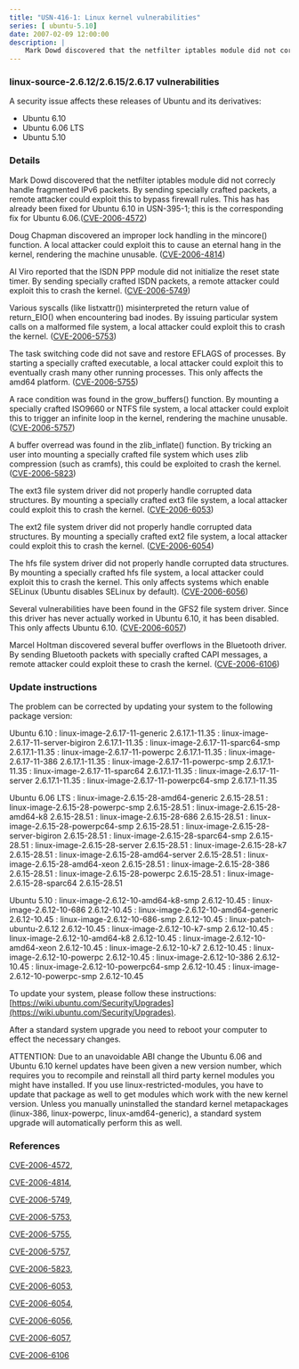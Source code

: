```yaml
---
title: "USN-416-1: Linux kernel vulnerabilities"
series: [ ubuntu-5.10]
date: 2007-02-09 12:00:00
description: |
    Mark Dowd discovered that the netfilter iptables module did not correcly handle fragmented IPv6 packets. By sending specially crafted packets, a remote attacker could exploit this to bypass firewall rules. This has has already been fixed for Ubuntu 6.10 in USN-395-1; this is the corresponding fix for Ubuntu 6.06.([CVE-2006-4572](http://people.ubuntu.com/~ubuntu-security/cve/CVE-2006-4572))
--- 
```

 
### linux-source-2.6.12/2.6.15/2.6.17 vulnerabilities

A security issue affects these releases of Ubuntu and its derivatives:

* Ubuntu 6.10
* Ubuntu 6.06 LTS
* Ubuntu 5.10

### Details

Mark Dowd discovered that the netfilter iptables module did not correcly handle fragmented IPv6 packets. By sending specially crafted packets, a remote attacker could exploit this to bypass firewall rules. This has has already been fixed for Ubuntu 6.10 in USN-395-1; this is the corresponding fix for Ubuntu 6.06.([CVE-2006-4572](http://people.ubuntu.com/~ubuntu-security/cve/CVE-2006-4572))

Doug Chapman discovered an improper lock handling in the mincore() function. A local attacker could exploit this to cause an eternal hang in the kernel, rendering the machine unusable. ([CVE-2006-4814](http://people.ubuntu.com/~ubuntu-security/cve/CVE-2006-4814))

Al Viro reported that the ISDN PPP module did not initialize the reset state timer. By sending specially crafted ISDN packets, a remote attacker could exploit this to crash the kernel. ([CVE-2006-5749](http://people.ubuntu.com/~ubuntu-security/cve/CVE-2006-5749))

Various syscalls (like listxattr()) misinterpreted the return value of return_EIO() when encountering bad inodes. By issuing particular system calls on a malformed file system, a local attacker could exploit this to crash the kernel. ([CVE-2006-5753](http://people.ubuntu.com/~ubuntu-security/cve/CVE-2006-5753))

The task switching code did not save and restore EFLAGS of processes. By starting a specially crafted executable, a local attacker could exploit this to eventually crash many other running processes. This only affects the amd64 platform. ([CVE-2006-5755](http://people.ubuntu.com/~ubuntu-security/cve/CVE-2006-5755))

A race condition was found in the grow_buffers() function. By mounting a specially crafted ISO9660 or NTFS file system, a local attacker could exploit this to trigger an infinite loop in the kernel, rendering the machine unusable. ([CVE-2006-5757](http://people.ubuntu.com/~ubuntu-security/cve/CVE-2006-5757))

A buffer overread was found in the zlib_inflate() function. By tricking an user into mounting a specially crafted file system which uses zlib compression (such as cramfs), this could be exploited to crash the kernel. ([CVE-2006-5823](http://people.ubuntu.com/~ubuntu-security/cve/CVE-2006-5823))

The ext3 file system driver did not properly handle corrupted data structures. By mounting a specially crafted ext3 file system, a local attacker could exploit this to crash the kernel. ([CVE-2006-6053](http://people.ubuntu.com/~ubuntu-security/cve/CVE-2006-6053))

The ext2 file system driver did not properly handle corrupted data structures. By mounting a specially crafted ext2 file system, a local attacker could exploit this to crash the kernel. ([CVE-2006-6054](http://people.ubuntu.com/~ubuntu-security/cve/CVE-2006-6054))

The hfs file system driver did not properly handle corrupted data structures. By mounting a specially crafted hfs file system, a local attacker could exploit this to crash the kernel. This only affects systems which enable SELinux (Ubuntu disables SELinux by default). ([CVE-2006-6056](http://people.ubuntu.com/~ubuntu-security/cve/CVE-2006-6056))

Several vulnerabilities have been found in the GFS2 file system driver. Since this driver has never actually worked in Ubuntu 6.10, it has been disabled. This only affects Ubuntu 6.10. ([CVE-2006-6057](http://people.ubuntu.com/~ubuntu-security/cve/CVE-2006-6057))

Marcel Holtman discovered several buffer overflows in the Bluetooth driver. By sending Bluetooth packets with specially crafted CAPI messages, a remote attacker could exploit these to crash the kernel. ([CVE-2006-6106](http://people.ubuntu.com/~ubuntu-security/cve/CVE-2006-6106))

### Update instructions

The problem can be corrected by updating your system to the following package version:

Ubuntu 6.10
 : linux-image-2.6.17-11-generic <span>2.6.17.1-11.35</span>
 : linux-image-2.6.17-11-server-bigiron <span>2.6.17.1-11.35</span>
 : linux-image-2.6.17-11-sparc64-smp <span>2.6.17.1-11.35</span>
 : linux-image-2.6.17-11-powerpc <span>2.6.17.1-11.35</span>
 : linux-image-2.6.17-11-386 <span>2.6.17.1-11.35</span>
 : linux-image-2.6.17-11-powerpc-smp <span>2.6.17.1-11.35</span>
 : linux-image-2.6.17-11-sparc64 <span>2.6.17.1-11.35</span>
 : linux-image-2.6.17-11-server <span>2.6.17.1-11.35</span>
 : linux-image-2.6.17-11-powerpc64-smp <span>2.6.17.1-11.35</span>

Ubuntu 6.06 LTS
 : linux-image-2.6.15-28-amd64-generic <span>2.6.15-28.51</span>
 : linux-image-2.6.15-28-powerpc-smp <span>2.6.15-28.51</span>
 : linux-image-2.6.15-28-amd64-k8 <span>2.6.15-28.51</span>
 : linux-image-2.6.15-28-686 <span>2.6.15-28.51</span>
 : linux-image-2.6.15-28-powerpc64-smp <span>2.6.15-28.51</span>
 : linux-image-2.6.15-28-server-bigiron <span>2.6.15-28.51</span>
 : linux-image-2.6.15-28-sparc64-smp <span>2.6.15-28.51</span>
 : linux-image-2.6.15-28-server <span>2.6.15-28.51</span>
 : linux-image-2.6.15-28-k7 <span>2.6.15-28.51</span>
 : linux-image-2.6.15-28-amd64-server <span>2.6.15-28.51</span>
 : linux-image-2.6.15-28-amd64-xeon <span>2.6.15-28.51</span>
 : linux-image-2.6.15-28-386 <span>2.6.15-28.51</span>
 : linux-image-2.6.15-28-powerpc <span>2.6.15-28.51</span>
 : linux-image-2.6.15-28-sparc64 <span>2.6.15-28.51</span>

Ubuntu 5.10
 : linux-image-2.6.12-10-amd64-k8-smp <span>2.6.12-10.45</span>
 : linux-image-2.6.12-10-686 <span>2.6.12-10.45</span>
 : linux-image-2.6.12-10-amd64-generic <span>2.6.12-10.45</span>
 : linux-image-2.6.12-10-686-smp <span>2.6.12-10.45</span>
 : linux-patch-ubuntu-2.6.12 <span>2.6.12-10.45</span>
 : linux-image-2.6.12-10-k7-smp <span>2.6.12-10.45</span>
 : linux-image-2.6.12-10-amd64-k8 <span>2.6.12-10.45</span>
 : linux-image-2.6.12-10-amd64-xeon <span>2.6.12-10.45</span>
 : linux-image-2.6.12-10-k7 <span>2.6.12-10.45</span>
 : linux-image-2.6.12-10-powerpc <span>2.6.12-10.45</span>
 : linux-image-2.6.12-10-386 <span>2.6.12-10.45</span>
 : linux-image-2.6.12-10-powerpc64-smp <span>2.6.12-10.45</span>
 : linux-image-2.6.12-10-powerpc-smp <span>2.6.12-10.45</span>

To update your system, please follow these instructions: [https://wiki.ubuntu.com/Security/Upgrades](https://wiki.ubuntu.com/Security/Upgrades).

After a standard system upgrade you need to reboot your computer to effect the necessary changes.

ATTENTION: Due to an unavoidable ABI change the Ubuntu 6.06 and Ubuntu 6.10 kernel updates have been given a new version number, which requires you to recompile and reinstall all third party kernel modules you might have installed. If you use linux-restricted-modules, you have to update that package as well to get modules which work with the new kernel version. Unless you manually uninstalled the standard kernel metapackages (linux-386, linux-powerpc, linux-amd64-generic), a standard system upgrade will automatically perform this as well.

### References

 [CVE-2006-4572](http://people.ubuntu.com/~ubuntu-security/cve/CVE-2006-4572), 

 [CVE-2006-4814](http://people.ubuntu.com/~ubuntu-security/cve/CVE-2006-4814), 

 [CVE-2006-5749](http://people.ubuntu.com/~ubuntu-security/cve/CVE-2006-5749), 

 [CVE-2006-5753](http://people.ubuntu.com/~ubuntu-security/cve/CVE-2006-5753), 

 [CVE-2006-5755](http://people.ubuntu.com/~ubuntu-security/cve/CVE-2006-5755), 

 [CVE-2006-5757](http://people.ubuntu.com/~ubuntu-security/cve/CVE-2006-5757), 

 [CVE-2006-5823](http://people.ubuntu.com/~ubuntu-security/cve/CVE-2006-5823), 

 [CVE-2006-6053](http://people.ubuntu.com/~ubuntu-security/cve/CVE-2006-6053), 

 [CVE-2006-6054](http://people.ubuntu.com/~ubuntu-security/cve/CVE-2006-6054), 

 [CVE-2006-6056](http://people.ubuntu.com/~ubuntu-security/cve/CVE-2006-6056), 

 [CVE-2006-6057](http://people.ubuntu.com/~ubuntu-security/cve/CVE-2006-6057), 

 [CVE-2006-6106](http://people.ubuntu.com/~ubuntu-security/cve/CVE-2006-6106)
 
